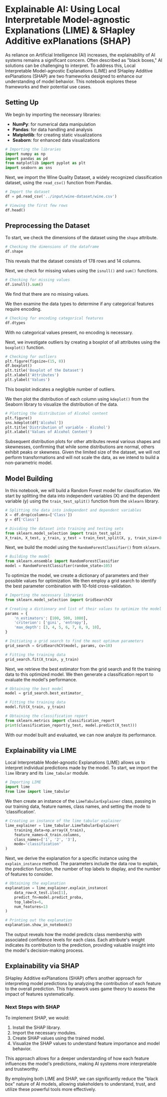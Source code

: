 # Explainable AI: Using Local Interpretable Model-agnostic Explanations (LIME) & SHapley Additive exPlanations (SHAP)

As reliance on Artificial Intelligence (AI) increases, the explainability of AI systems remains a significant concern. Often described as "black boxes," AI solutions can be challenging to interpret. To address this, Local Interpretable Model-agnostic Explanations (LIME) and SHapley Additive exPlanations (SHAP) are two frameworks designed to enhance our understanding of model behavior. This notebook explores these frameworks and their potential use cases.

## Setting Up

We begin by importing the necessary libraries:

- **NumPy**: for numerical data manipulation
- **Pandas**: for data handling and analysis
- **Matplotlib**: for creating static visualizations
- **Seaborn**: for enhanced data visualizations

```python
# Importing the libraries
import numpy as np
import pandas as pd
from matplotlib import pyplot as plt
import seaborn as sns
```

Next, we import the Wine Quality Dataset, a widely recognized classification dataset, using the `read_csv()` function from Pandas.

```python
# Import the dataset
df = pd.read_csv('../input/wine-dataset/wine.csv')

# Viewing the first few rows
df.head()
```

## Preprocessing the Dataset

To start, we check the dimensions of the dataset using the `shape` attribute.

```python
# Checking the dimensions of the dataframe
df.shape
```

This reveals that the dataset consists of 178 rows and 14 columns. 

Next, we check for missing values using the `isnull()` and `sum()` functions.

```python
# Checking for missing values
df.isnull().sum()
```

We find that there are no missing values.

We then examine the data types to determine if any categorical features require encoding.

```python
# Checking for encoding categorical features
df.dtypes
```

With no categorical values present, no encoding is necessary.

Next, we investigate outliers by creating a boxplot of all attributes using the `boxplot()` function.

```python
# Checking for outliers
plt.figure(figsize=(15, 8))
df.boxplot()
plt.title('Boxplot of the Dataset')
plt.xlabel('Attributes')
plt.ylabel('Values')
```

This boxplot indicates a negligible number of outliers.

We then plot the distribution of each column using `kdeplot()` from the Seaborn library to visualize the distribution of the data.

```python
# Plotting the distribution of Alcohol content
plt.figure()
sns.kdeplot(df['Alcohol'])
plt.title('Distribution of variable - Alcohol')
plt.xlabel('Values of Alcohol Content')
```

Subsequent distribution plots for other attributes reveal various shapes and skewnesses, confirming that while some distributions are normal, others exhibit peaks or skewness. Given the limited size of the dataset, we will not perform transformations and will not scale the data, as we intend to build a non-parametric model.

## Model Building

In this notebook, we will build a Random Forest model for classification. We start by splitting the data into independent variables (X) and the dependent variable (y) using the `train_test_split()` function from the `sklearn` library.

```python
# Splitting the data into independent and dependent variables
X = df.drop(columns=['Class'])
y = df['Class']

# Dividing the dataset into training and testing sets
from sklearn.model_selection import train_test_split
X_train, X_test, y_train, y_test = train_test_split(X, y, train_size=0.7, random_state=105)
```

Next, we build the model using the `RandomForestClassifier()` from `sklearn`.

```python
# Building the model
from sklearn.ensemble import RandomForestClassifier
model = RandomForestClassifier(random_state=105)
```

To optimize the model, we create a dictionary of parameters and their possible values for optimization. We then employ a grid search to identify the best parameter combination with 10-fold cross-validation.

```python
# Importing the necessary libraries
from sklearn.model_selection import GridSearchCV

# Creating a dictionary and list of their values to optimize the model
params = {
    'n_estimators': [100, 500, 1000],
    'criterion': ['gini', 'entropy'],
    'max_depth': [3, 4, 5, 6, 7, 8, 9, 10],
}

# Initiating a grid search to find the most optimum parameters
grid_search = GridSearchCV(model, params, cv=10)

# Fitting the training data
grid_search.fit(X_train, y_train)
```

Next, we retrieve the best estimator from the grid search and fit the training data to this optimized model. We then generate a classification report to evaluate the model's performance.

```python
# Obtaining the best model
model = grid_search.best_estimator_

# Fitting the training data
model.fit(X_train, y_train)

# Obtaining the classification report
from sklearn.metrics import classification_report
print(classification_report(y_test, model.predict(X_test)))
```

With our model built and evaluated, we can now analyze its performance.

## Explainability via LIME

Local Interpretable Model-agnostic Explanations (LIME) allows us to interpret individual predictions made by the model. To start, we import the `lime` library and its `lime_tabular` module.

```python
# Importing LIME
import lime
from lime import lime_tabular
```

We then create an instance of the `LimeTabularExplainer` class, passing in our training data, feature names, class names, and setting the mode to 'classification'.

```python
# Creating an instance of the lime tabular explainer
lime_explainer = lime_tabular.LimeTabularExplainer(
    training_data=np.array(X_train), 
    feature_names=X_train.columns, 
    class_names=['1', '2', '3'], 
    mode='classification'
)
```

Next, we derive the explanation for a specific instance using the `explain_instance` method. The parameters include the data row to explain, the prediction function, the number of top labels to display, and the number of features to consider.

```python
# Obtaining the explanation
explanation = lime_explainer.explain_instance(
    data_row=X_test.iloc[1], 
    predict_fn=model.predict_proba, 
    top_labels=6, 
    num_features=13
)

# Printing out the explanation
explanation.show_in_notebook()
```

The output reveals how the model predicts class membership with associated confidence levels for each class. Each attribute's weight indicates its contribution to the prediction, providing valuable insight into the model's decision-making process.

## Explainability via SHAP

SHapley Additive exPlanations (SHAP) offers another approach for interpreting model predictions by analyzing the contribution of each feature to the overall prediction. This framework uses game theory to assess the impact of features systematically. 

### Next Steps with SHAP

To implement SHAP, we would:

1. Install the SHAP library.
2. Import the necessary modules.
3. Create SHAP values using the trained model.
4. Visualize the SHAP values to understand feature importance and model behavior.

This approach allows for a deeper understanding of how each feature influences the model's predictions, making AI systems more interpretable and trustworthy.

By employing both LIME and SHAP, we can significantly reduce the "black box" nature of AI models, allowing stakeholders to understand, trust, and utilize these powerful tools more effectively.
